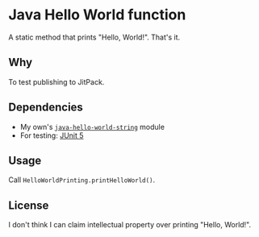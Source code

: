# Java Hello World function

A static method that prints "Hello, World!". That's it.

## Why

To test publishing to JitPack.

## Dependencies

* My own's [`java-hello-world-string`](https://github.com/ydlv/java-hello-world-string) module
* For testing: [JUnit 5](https://junit.org/junit5/)

## Usage

Call `HelloWorldPrinting.printHelloWorld()`.

## License

I don't think I can claim intellectual property over printing "Hello, World!".